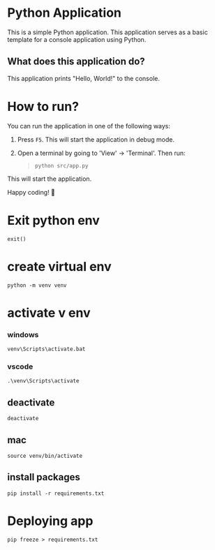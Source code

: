 # Python Application

This is a simple Python application. This application serves as a basic template for a console application using Python.

## What does this application do?

This application prints "Hello, World!" to the console.

# How to run?

You can run the application in one of the following ways:

1. Press `F5`. This will start the application in debug mode.

2. Open a terminal by going to 'View' -> 'Terminal'. Then run:
   > `python src/app.py`

This will start the application.

Happy coding! 🙂

# Exit python env

```
exit()
```

# create virtual env

```
python -m venv venv
```

# activate v env

### windows

```
venv\Scripts\activate.bat
```

### vscode

```
.\venv\Scripts\activate
```

## deactivate

```
deactivate

```

## mac

```
source venv/bin/activate
```

## install packages

```
pip install -r requirements.txt
```

# Deploying app

```
pip freeze > requirements.txt
```
